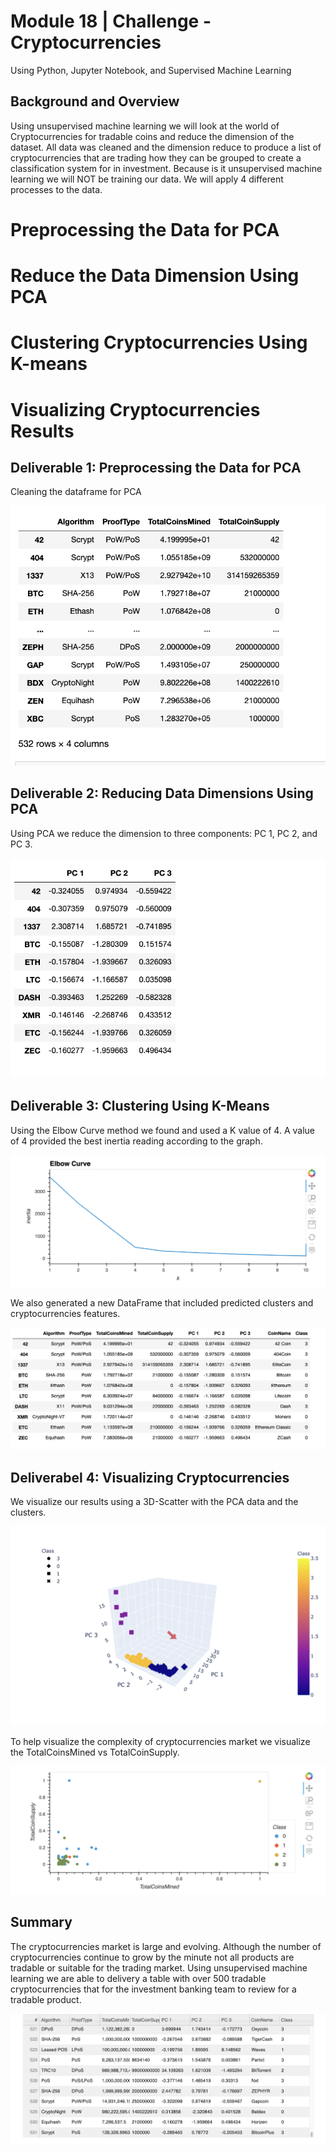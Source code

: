 # Module 18 | Challenge - Cryptocurrencies
Using Python, Jupyter Notebook, and Supervised Machine Learning

## Background and Overview

Using unsupervised machine learning we will look at the world of Cryptocurrencies for tradable coins and reduce the dimension of the dataset.
All data was cleaned and the dimension reduce to produce a list of cryptocurrencies that are trading how they can be grouped to create a classification system for in investment. Because is it unsupervised machine learning we will NOT be training our data.
We will apply 4 different processes to the data.

# Preprocessing the Data for PCA
# Reduce the Data Dimension Using PCA
# Clustering Cryptocurrencies Using K-means
# Visualizing Cryptocurrencies Results

## Deliverable 1: Preprocessing the Data for PCA

Cleaning the dataframe for PCA

![D1](https://github.com/JimmyJ-D/Cryptocurrencies/blob/main/Resources/D1.png)

## Deliverable 2: Reducing Data Dimensions Using PCA

Using PCA we reduce the dimension to three components: PC 1, PC 2, and PC 3.

![D2](https://github.com/JimmyJ-D/Cryptocurrencies/blob/main/Resources/D2.png)

## Deliverable 3: Clustering Using K-Means

Using the Elbow Curve method we found and used a K value of 4. A value of 4 provided the best inertia reading according to the graph.

![D3](https://github.com/JimmyJ-D/Cryptocurrencies/blob/main/Resources/D3.png)

We also generated a new DataFrame that included predicted clusters and cryptocurrencies features.

![D3-B](https://github.com/JimmyJ-D/Cryptocurrencies/blob/main/Resources/D3-B.png)


## Deliverabel 4: Visualizing Cryptocurrencies

We visualize our results using a 3D-Scatter with the PCA data and the clusters.

![D4](https://github.com/JimmyJ-D/Cryptocurrencies/blob/main/Resources/D4.png)


To help visualize the complexity of cryptocurrencies market we visualize the TotalCoinsMined vs TotalCoinSupply.

![D4-B](https://github.com/JimmyJ-D/Cryptocurrencies/blob/main/Resources/D4-B.png)


## Summary
The cryptocurrencies market is large and evolving. Although the number of cryptocurrencies continue to grow by the minute not all products are tradable or suitable for the trading market. Using unsupervised machine learning we are able to delivery a table with over 500 tradable cryptocurrencies that for the investment banking team to review for a tradable product.

![D4-C](https://github.com/JimmyJ-D/Cryptocurrencies/blob/main/Resources/D4-C.png)
